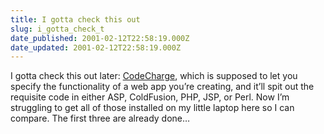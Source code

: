```yaml
---
title: I gotta check this out
slug: i_gotta_check_t
date_published: 2001-02-12T22:58:19.000Z
date_updated: 2001-02-12T22:58:19.000Z
---
```


I gotta check this out later: [CodeCharge](http://www.webtools.com/story/general_scripting/TLS20010209S0001), which is supposed to let you specify the functionality of a web app you’re creating, and it’ll spit out the requisite code in either ASP, ColdFusion, PHP, JSP, or Perl. Now I’m struggling to get all of those installed on my little laptop here so I can compare. The first three are already done…
